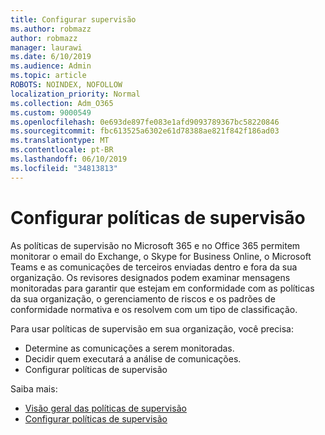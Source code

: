 ```yaml
---
title: Configurar supervisão
ms.author: robmazz
author: robmazz
manager: laurawi
ms.date: 6/10/2019
ms.audience: Admin
ms.topic: article
ROBOTS: NOINDEX, NOFOLLOW
localization_priority: Normal
ms.collection: Adm_O365
ms.custom: 9000549
ms.openlocfilehash: 0e693de897fe083e1afd9093789367bc58220846
ms.sourcegitcommit: fbc613525a6302e61d78388ae821f842f186ad03
ms.translationtype: MT
ms.contentlocale: pt-BR
ms.lasthandoff: 06/10/2019
ms.locfileid: "34813813"
---
```

# <a name="configure-supervision-policies"></a>Configurar políticas de supervisão

As políticas de supervisão no Microsoft 365 e no Office 365 permitem monitorar o email do Exchange, o Skype for Business Online, o Microsoft Teams e as comunicações de terceiros enviadas dentro e fora da sua organização. Os revisores designados podem examinar mensagens monitoradas para garantir que estejam em conformidade com as políticas da sua organização, o gerenciamento de riscos e os padrões de conformidade normativa e os resolvem com um tipo de classificação.

Para usar políticas de supervisão em sua organização, você precisa:

- Determine as comunicações a serem monitoradas.
- Decidir quem executará a análise de comunicações.
- Configurar políticas de supervisão

Saiba mais:

- [Visão geral das políticas de supervisão](https://docs.microsoft.com/office365/securitycompliance/supervision-policies)
- [Configurar políticas de supervisão](https://docs.microsoft.com/office365/securitycompliance/configure-supervision-policies)
